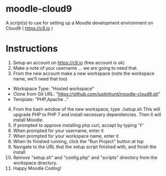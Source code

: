 # moodle-cloud9
A script(s) to use for setting up a Moodle development environment on Cloud9 ( https://c9.io ) 

Instructions
===
1. Setup an account on https://c9.io (free account is ok)
2. Make a note of your username ... we are going to need that.
3. From the new account make a new workspace (note the workspace name, we'll need that too)
  * Workspace Type: "Hosted workspace"
  * Clone from Git URL: "https://github.com/justinhunt/moodle-cloud9.git"
  * Template: "PHP,Apache .."
4. From the bash window of the new workspace, type ./setup.sh
This will upgrade PHP to PHP 7 and install necessary dependencies. Then it will install Moodle.
5. If prompted to approve installing php curl, accept by typing 'Y'
6. When prompted for your username, enter it
7. When prompted for your workspace name, enter it
8. When its finished running, click the "Run Project" button at top
9. Navigate to the URL that the setup script finished with, and finish the install
10. Remove "setup.sh" and "config.php" and "scripts" directory from the workspace directory. 
11. Happy Moodle Coding!